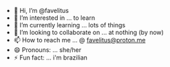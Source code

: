 - 👋 Hi, I’m @favelitus
- 👀 I’m interested in ... to learn
- 🌱 I’m currently learning ... lots of things
- 💞️ I’m looking to collaborate on ... at nothing (by now)
- 📫 How to reach me ... @ favelitus@proton.me
- 😄 Pronouns: ... she/her
- ⚡ Fun fact: ... i'm brazilian
